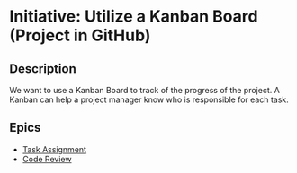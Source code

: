 # Initiative: Utilize a Kanban Board (Project in GitHub)

## Description
We want to use a Kanban Board to track of the progress of the project. A Kanban can help a project manager know
who is responsible for each task.

## Epics
* [Task Assignment](epic_1/epic_assign_task.md)
* [Code Review](epic_2/epic_code_review.md)
